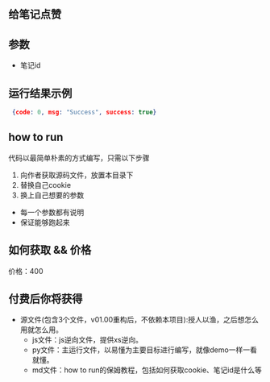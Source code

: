 ## 给笔记点赞

## 参数
- 笔记id


## 运行结果示例

```json
 {code: 0, msg: "Success", success: true}
```

## how to run
代码以最简单朴素的方式编写，只需以下步骤
1. 向作者获取源码文件，放置本目录下
2. 替换自己cookie
3. 换上自己想要的参数

- 每一个参数都有说明
- 保证能够跑起来


## 如何获取 && 价格

价格：400



## 付费后你将获得
  - 源文件(包含3个文件，v01.00重构后，不依赖本项目):授人以渔，之后想怎么用就怎么用。
    - js文件：js逆向文件，提供xs逆向。
    - py文件：主运行文件，以易懂为主要目标进行编写，就像demo一样一看就懂。
    - md文件：how to run的保姆教程，包括如何获取cookie、笔记id是什么等
